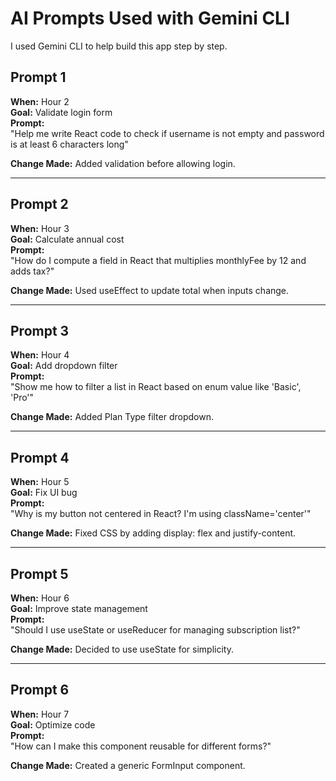 # AI Prompts Used with Gemini CLI

I used Gemini CLI to help build this app step by step.

## Prompt 1
**When:** Hour 2  
**Goal:** Validate login form  
**Prompt:**  
"Help me write React code to check if username is not empty and password is at least 6 characters long"

**Change Made:** Added validation before allowing login.

---

## Prompt 2
**When:** Hour 3  
**Goal:** Calculate annual cost  
**Prompt:**  
"How do I compute a field in React that multiplies monthlyFee by 12 and adds tax?"

**Change Made:** Used useEffect to update total when inputs change.

---

## Prompt 3
**When:** Hour 4  
**Goal:** Add dropdown filter  
**Prompt:**  
"Show me how to filter a list in React based on enum value like 'Basic', 'Pro'"

**Change Made:** Added Plan Type filter dropdown.

---

## Prompt 4
**When:** Hour 5  
**Goal:** Fix UI bug  
**Prompt:**  
"Why is my button not centered in React? I'm using className='center'"  

**Change Made:** Fixed CSS by adding display: flex and justify-content.

---

## Prompt 5
**When:** Hour 6  
**Goal:** Improve state management  
**Prompt:**  
"Should I use useState or useReducer for managing subscription list?"

**Change Made:** Decided to use useState for simplicity.

---

## Prompt 6
**When:** Hour 7  
**Goal:** Optimize code  
**Prompt:**  
"How can I make this component reusable for different forms?"

**Change Made:** Created a generic FormInput component.
